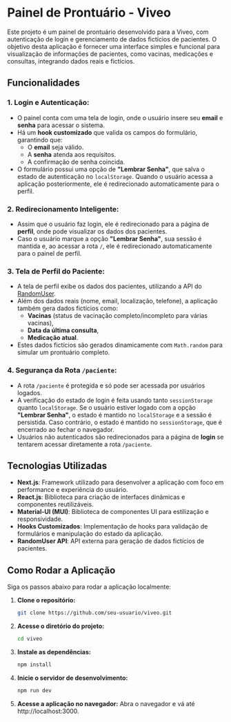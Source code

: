 # Painel de Prontuário - Viveo

Este projeto é um painel de prontuário desenvolvido para a Viveo, com autenticação de login e gerenciamento de dados fictícios de pacientes. O objetivo desta aplicação é fornecer uma interface simples e funcional para visualização de informações de pacientes, como vacinas, medicações e consultas, integrando dados reais e fictícios.

## Funcionalidades

### 1. Login e Autenticação:
- O painel conta com uma tela de login, onde o usuário insere seu **email** e **senha** para acessar o sistema.
- Há um **hook customizado** que valida os campos do formulário, garantindo que:
  - O **email** seja válido.
  - A **senha** atenda aos requisitos.
  - A confirmação de senha coincida.
- O formulário possui uma opção de **"Lembrar Senha"**, que salva o estado de autenticação no `localStorage`. Quando o usuário acessa a aplicação posteriormente, ele é redirecionado automaticamente para o perfil.

### 2. Redirecionamento Inteligente:
- Assim que o usuário faz login, ele é redirecionado para a página de **perfil**, onde pode visualizar os dados dos pacientes.
- Caso o usuário marque a opção **"Lembrar Senha"**, sua sessão é mantida e, ao acessar a rota `/`, ele é redirecionado automaticamente para o painel de perfil.

### 3. Tela de Perfil do Paciente:
- A tela de perfil exibe os dados dos pacientes, utilizando a API do [RandomUser](https://randomuser.me/).
- Além dos dados reais (nome, email, localização, telefone), a aplicação também gera dados fictícios como:
  - **Vacinas** (status de vacinação completo/incompleto para várias vacinas),
  - **Data da última consulta**,
  - **Medicação atual**.
- Estes dados fictícios são gerados dinamicamente com `Math.random` para simular um prontuário completo.

### 4. Segurança da Rota `/paciente`:
- A rota `/paciente` é protegida e só pode ser acessada por usuários logados.
- A verificação do estado de login é feita usando tanto `sessionStorage` quanto `localStorage`. Se o usuário estiver logado com a opção **"Lembrar Senha"**, o estado é mantido no `localStorage` e a sessão é persistida. Caso contrário, o estado é mantido no `sessionStorage`, que é encerrado ao fechar o navegador.
- Usuários não autenticados são redirecionados para a página de **login** se tentarem acessar diretamente a rota `/paciente`.

## Tecnologias Utilizadas

- **Next.js**: Framework utilizado para desenvolver a aplicação com foco em performance e experiência do usuário.
- **React.js**: Biblioteca para criação de interfaces dinâmicas e componentes reutilizáveis.
- **Material-UI (MUI)**: Biblioteca de componentes UI para estilização e responsividade.
- **Hooks Customizados**: Implementação de hooks para validação de formulários e manipulação do estado da aplicação.
- **RandomUser API**: API externa para geração de dados fictícios de pacientes.

## Como Rodar a Aplicação

Siga os passos abaixo para rodar a aplicação localmente:

1. **Clone o repositório:**

   ```bash
   git clone https://github.com/seu-usuario/viveo.git
2. **Acesse o diretório do projeto:**

   ```bash
   cd viveo
3. **Instale as dependências:**

   ```bash
   npm install
4. **Inicie o servidor de desenvolvimento:**

   ```bash
   npm run dev
5. **Acesse a aplicação no navegador:**
Abra o navegador e vá até http://localhost:3000.
  
